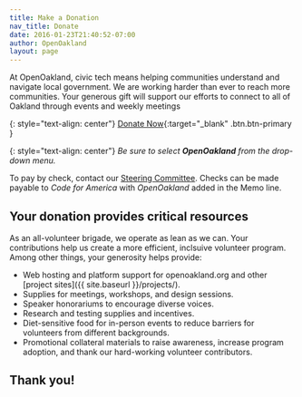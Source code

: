 ```yaml
---
title: Make a Donation
nav_title: Donate
date: 2016-01-23T21:40:52-07:00
author: OpenOakland
layout: page
---
```


At OpenOakland, civic tech means helping communities understand and navigate local government. We are working harder than ever to reach more communities.
Your generous gift will support our efforts to connect to all of Oakland through events and weekly meetings

{: style="text-align: center"}
[Donate Now](https://www.codeforamerica.org/donate-to-a-brigade?utm_campaign=Open%20Oakland&utm_source=OpenOakland%20site){:target="_blank" .btn.btn-primary }

{: style="text-align: center"}
*Be sure to select **OpenOakland** from the drop-down menu.*

To pay by check, contact our [Steering Committee](mailto:steering@openoakland.org). Checks can be made payable to _Code for America_ with _OpenOakland_ added in the Memo line.


## Your donation provides critical resources
As an all-volunteer brigade, we operate as lean as we can. Your contributions help us create a more efficient, inclsuive volunteer program. Among other things, your generosity helps provide:
- Web hosting and platform support for openoakland.org and other [project sites]({{ site.baseurl }}/projects/).
- Supplies for meetings, workshops, and design sessions.
- Speaker honorariums to encourage diverse voices.
- Research and testing supplies and incentives.
- Diet-sensitive food for in-person events to reduce barriers for volunteers from different backgrounds.
- Promotional collateral materials to raise awareness, increase program adoption, and thank our hard-working volunteer contributors.

## Thank you!

